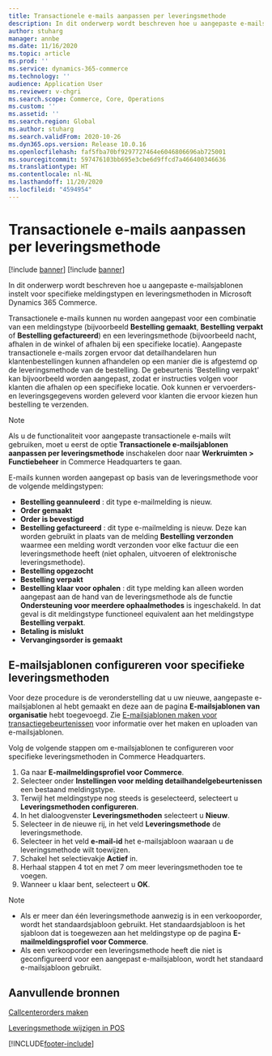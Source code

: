 ```yaml
---
title: Transactionele e-mails aanpassen per leveringsmethode
description: In dit onderwerp wordt beschreven hoe u aangepaste e-mailsjablonen instelt voor specifieke meldingstypen en leveringsmethoden in Microsoft Dynamics 365 Commerce.
author: stuharg
manager: annbe
ms.date: 11/16/2020
ms.topic: article
ms.prod: ''
ms.service: dynamics-365-commerce
ms.technology: ''
audience: Application User
ms.reviewer: v-chgri
ms.search.scope: Commerce, Core, Operations
ms.custom: ''
ms.assetid: ''
ms.search.region: Global
ms.author: stuharg
ms.search.validFrom: 2020-10-26
ms.dyn365.ops.version: Release 10.0.16
ms.openlocfilehash: faf5fba70bf9297727464e6046806696ab725001
ms.sourcegitcommit: 597476103bb695e3cbe6d9ffcd7a466400346636
ms.translationtype: HT
ms.contentlocale: nl-NL
ms.lasthandoff: 11/20/2020
ms.locfileid: "4594954"
---
```

# <a name="customize-transactional-emails-by-mode-of-delivery"></a>Transactionele e-mails aanpassen per leveringsmethode

[!include [banner](includes/banner.md)]
[!include [banner](includes/preview-banner.md)]

In dit onderwerp wordt beschreven hoe u aangepaste e-mailsjablonen instelt voor specifieke meldingstypen en leveringsmethoden in Microsoft Dynamics 365 Commerce.

Transactionele e-mails kunnen nu worden aangepast voor een combinatie van een meldingstype (bijvoorbeeld **Bestelling gemaakt**, **Bestelling verpakt** of **Bestelling gefactureerd**) en een leveringsmethode (bijvoorbeeld nacht, afhalen in de winkel of afhalen bij een specifieke locatie). Aangepaste transactionele e-mails zorgen ervoor dat detailhandelaren hun klantenbestellingen kunnen afhandelen op een manier die is afgestemd op de leveringsmethode van de bestelling. De gebeurtenis 'Bestelling verpakt' kan bijvoorbeeld worden aangepast, zodat er instructies volgen voor klanten die afhalen op een specifieke locatie. Ook kunnen er vervoerders- en leveringsgegevens worden geleverd voor klanten die ervoor kiezen hun bestelling te verzenden.

> [!NOTE]
> Als u de functionaliteit voor aangepaste transactionele e-mails wilt gebruiken, moet u eerst de optie **Transactionele e-mailsjablonen aanpassen per leveringsmethode** inschakelen door naar **Werkruimten \> Functiebeheer** in Commerce Headquarters te gaan.

E-mails kunnen worden aangepast op basis van de leveringsmethode voor de volgende meldingstypen:

- **Bestelling geannuleerd** : dit type e-mailmelding is nieuw.
- **Order gemaakt**
- **Order is bevestigd**
- **Bestelling gefactureerd** : dit type e-mailmelding is nieuw. Deze kan worden gebruikt in plaats van de melding **Bestelling verzonden** waarmee een melding wordt verzonden voor elke factuur die een leveringsmethode heeft (niet ophalen, uitvoeren of elektronische leveringsmethode).
- **Bestelling opgezocht**
- **Bestelling verpakt**
- **Bestelling klaar voor ophalen** : dit type melding kan alleen worden aangepast aan de hand van de leveringsmethode als de functie **Ondersteuning voor meerdere ophaalmethodes** is ingeschakeld. In dat geval is dit meldingstype functioneel equivalent aan het meldingstype **Bestelling verpakt**.
- **Betaling is mislukt**
- **Vervangingsorder is gemaakt**

## <a name="configure-email-templates-for-specific-modes-of-delivery"></a>E-mailsjablonen configureren voor specifieke leveringsmethoden

Voor deze procedure is de veronderstelling dat u uw nieuwe, aangepaste e-mailsjablonen al hebt gemaakt en deze aan de pagina **E-mailsjablonen van organisatie** hebt toegevoegd. Zie [E-mailsjablonen maken voor transactiegebeurtenissen](email-templates-transactions.md) voor informatie over het maken en uploaden van e-mailsjablonen.

Volg de volgende stappen om e-mailsjablonen te configureren voor specifieke leveringsmethoden in Commerce Headquarters.

1. Ga naar **E-mailmeldingsprofiel voor Commerce**.
1. Selecteer onder **Instellingen voor melding detailhandelgebeurtenissen** een bestaand meldingstype.
1. Terwijl het meldingstype nog steeds is geselecteerd, selecteert u **Leveringsmethoden configureren**.
1. In het dialoogvenster **Leveringsmethoden** selecteert u **Nieuw**.
1. Selecteer in de nieuwe rij, in het veld **Leveringsmethode** de leveringsmethode.
1. Selecteer in het veld **e-mail-id** het e-mailsjabloon waaraan u de leveringsmethode wilt toewijzen.
1. Schakel het selectievakje **Actief** in.
1. Herhaal stappen 4 tot en met 7 om meer leveringsmethoden toe te voegen.
1. Wanneer u klaar bent, selecteert u **OK**.

> [!NOTE]
> - Als er meer dan één leveringsmethode aanwezig is in een verkooporder, wordt het standaardsjabloon gebruikt. Het standaardsjabloon is het sjabloon dat is toegewezen aan het meldingstype op de pagina **E-mailmeldingsprofiel voor Commerce**.
> - Als een verkooporder een leveringsmethode heeft die niet is geconfigureerd voor een aangepast e-mailsjabloon, wordt het standaard e-mailsjabloon gebruikt.

## <a name="additional-resources"></a>Aanvullende bronnen

[Callcenterorders maken](tasks/create-call-center-orders.md)

[Leveringsmethode wijzigen in POS](pos-change-delivery-mode.md)


[!INCLUDE[footer-include](../includes/footer-banner.md)]